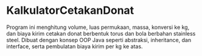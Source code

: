 # KalkulatorCetakanDonat
Program ini menghitung volume, luas permukaan, massa, konversi ke kg, dan biaya kirim cetakan donat berbentuk torus dan bola berbahan stainless steel. Dibuat dengan konsep OOP Java seperti abstraksi, inheritance, dan interface, serta pembulatan biaya kirim per kg ke atas.
